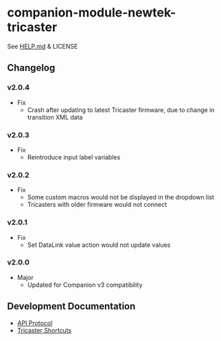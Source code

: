 # companion-module-newtek-tricaster

See [HELP.md](./companion/HELP.md) & LICENSE

## Changelog

### v2.0.4

- Fix
  - Crash after updating to latest Tricaster firmware, due to change in transition XML data

### v2.0.3

- Fix
  - Reintroduce input label variables

### v2.0.2

- Fix
  - Some custom macros would not be displayed in the dropdown list
  - Tricasters with older firmware would not connect

### v2.0.1

- Fix
  - Set DataLink value action would not update values

### v2.0.0

- Major
  - Updated for Companion v3 compatibility

## Development Documentation

- [API Protocol](http://a6ce85f34b101e4ba428-38e91d4533ffbe5c8042650a77a3ed34.r56.cf1.rackcdn.com/TriCaster/AI%20Guide/Automation%20and%20Integration%20Guide.pdf)
- [Tricaster Shortcuts](https://jonjones.co/blog/newtek-tricaster-network-control-advanced-edition/)
